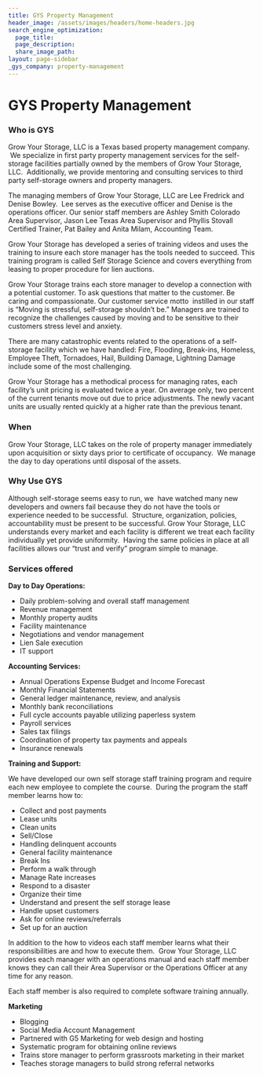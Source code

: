 ```yaml
---
title: GYS Property Management
header_image: /assets/images/headers/home-headers.jpg
search_engine_optimization:
  page_title:
  page_description:
  share_image_path:
layout: page-sidebar
_gys_company: property-management
---
```


# GYS Property Management

### Who is GYS

Grow Your Storage, LLC is a Texas based property management company.  We specialize in first party property management services for the self-storage facilities partially owned by the members of Grow Your Storage, LLC.  Additionally, we provide mentoring and consulting services to third party self-storage owners and property managers.

The managing members of Grow Your Storage, LLC are Lee Fredrick and Denise Bowley.  Lee serves as the executive officer and Denise is the operations officer. Our senior staff members are Ashley Smith Colorado Area Supervisor, Jason Lee Texas Area Supervisor and Phyllis Stovall Certified Trainer, Pat Bailey and Anita Milam, Accounting Team.

Grow Your Storage has developed a series of training videos and uses the training to insure each store manager has the tools needed to succeed. This training program is called Self Storage Science and covers everything from leasing to proper procedure for lien auctions.

Grow Your Storage trains each store manager to develop a connection with a potential customer. To ask questions that matter to the customer. Be caring and compassionate. Our customer service motto  instilled in our staff is “Moving is stressful, self-storage shouldn’t be.” Managers are trained to recognize the challenges caused by moving and to be sensitive to their customers stress level and anxiety.

There are many catastrophic events related to the operations of a self-storage facility which we have handled: Fire, Flooding, Break-ins, Homeless, Employee Theft, Tornadoes, Hail, Building Damage, Lightning Damage include some of the most challenging.

Grow Your Storage has a methodical process for managing rates, each facility’s unit pricing is evaluated twice a year. On average only, two percent of the current tenants move out due to price adjustments. The newly vacant units are usually rented quickly at a higher rate than the previous tenant.

### When

Grow Your Storage, LLC takes on the role of property manager immediately upon acquisition or sixty days prior to certificate of occupancy.  We manage the day to day operations until disposal of the assets.

### Why Use GYS

Although self-storage seems easy to run, we  have watched many new developers and owners fail because they do not have the tools or experience needed to be successful.  Structure, organization, policies, accountability must be present to be successful. Grow Your Storage, LLC understands every market and each facility is different we treat each facility individually yet provide uniformity.  Having the same policies in place at all facilities allows our “trust and verify” program simple to manage.

### Services offered

**Day to Day Operations:**

* Daily problem-solving and overall staff management
* Revenue management
* Monthly property audits
* Facility maintenance
* Negotiations and vendor management
* Lien Sale execution
* IT support

**Accounting Services:**

* Annual Operations Expense Budget and Income Forecast
* Monthly Financial Statements
* General ledger maintenance, review, and analysis
* Monthly bank reconciliations
* Full cycle accounts payable utilizing paperless system
* Payroll services
* Sales tax filings
* Coordination of property tax payments and appeals
* Insurance renewals

**Training and Support:**

We have developed our own self storage staff training program and require each new employee to complete the course.  During the program the staff member learns how to:

* Collect and post payments
* Lease units
* Clean units
* Sell/Close
* Handling delinquent accounts
* General facility maintenance
* Break Ins
* Perform a walk through
* Manage Rate increases
* Respond to a disaster
* Organize their time
* Understand and present the self storage lease
* Handle upset customers
* Ask for online reviews/referrals
* Set up for an auction

In addition to the how to videos each staff member learns what their responsibilities are and how to execute them.  Grow Your Storage, LLC provides each manager with an operations manual and each staff member knows they can call their Area Supervisor or the Operations Officer at any time for any reason.

Each staff member is also required to complete software training annually.

**Marketing**

* Blogging
* Social Media Account Management
* Partnered with G5 Marketing for web design and hosting
* Systematic program for obtaining online reviews
* Trains store manager to perform grassroots marketing in their market
* Teaches storage managers to build strong referral networks